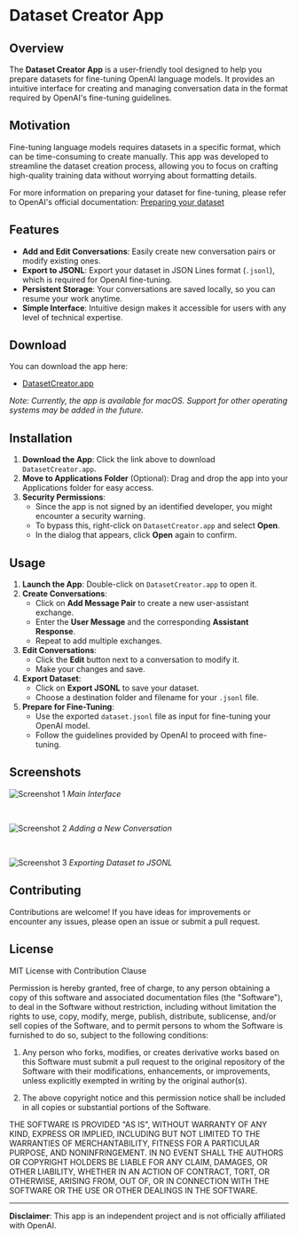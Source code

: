 # Dataset Creator App

## Overview

The **Dataset Creator App** is a user-friendly tool designed to help you prepare datasets for fine-tuning OpenAI language models. It provides an intuitive interface for creating and managing conversation data in the format required by OpenAI's fine-tuning guidelines.

## Motivation

Fine-tuning language models requires datasets in a specific format, which can be time-consuming to create manually. This app was developed to streamline the dataset creation process, allowing you to focus on crafting high-quality training data without worrying about formatting details.

For more information on preparing your dataset for fine-tuning, please refer to OpenAI's official documentation: [Preparing your dataset](https://platform.openai.com/docs/guides/fine-tuning/preparing-your-dataset)

## Features

- **Add and Edit Conversations**: Easily create new conversation pairs or modify existing ones.
- **Export to JSONL**: Export your dataset in JSON Lines format (`.jsonl`), which is required for OpenAI fine-tuning.
- **Persistent Storage**: Your conversations are saved locally, so you can resume your work anytime.
- **Simple Interface**: Intuitive design makes it accessible for users with any level of technical expertise.

## Download

You can download the app here:

- [DatasetCreator.app](./DatasetCreator.app)

*Note: Currently, the app is available for macOS. Support for other operating systems may be added in the future.*

## Installation

1. **Download the App**: Click the link above to download `DatasetCreator.app`.
2. **Move to Applications Folder** (Optional): Drag and drop the app into your Applications folder for easy access.
3. **Security Permissions**:
   - Since the app is not signed by an identified developer, you might encounter a security warning.
   - To bypass this, right-click on `DatasetCreator.app` and select **Open**.
   - In the dialog that appears, click **Open** again to confirm.

## Usage

1. **Launch the App**: Double-click on `DatasetCreator.app` to open it.
2. **Create Conversations**:
   - Click on **Add Message Pair** to create a new user-assistant exchange.
   - Enter the **User Message** and the corresponding **Assistant Response**.
   - Repeat to add multiple exchanges.
3. **Edit Conversations**:
   - Click the **Edit** button next to a conversation to modify it.
   - Make your changes and save.
4. **Export Dataset**:
   - Click on **Export JSONL** to save your dataset.
   - Choose a destination folder and filename for your `.jsonl` file.
5. **Prepare for Fine-Tuning**:
   - Use the exported `dataset.jsonl` file as input for fine-tuning your OpenAI model.
   - Follow the guidelines provided by OpenAI to proceed with fine-tuning.

## Screenshots

![Screenshot 1](./image1.jpg)
*Main Interface*

<br>

![Screenshot 2](./image2.jpg)
*Adding a New Conversation*

<br>

![Screenshot 3](./image3.jpg)
*Exporting Dataset to JSONL*

## Contributing

Contributions are welcome! If you have ideas for improvements or encounter any issues, please open an issue or submit a pull request.

## License

MIT License with Contribution Clause

Permission is hereby granted, free of charge, to any person obtaining a copy of this software and associated documentation files (the "Software"), to deal in the Software without restriction, including without limitation the rights to use, copy, modify, merge, publish, distribute, sublicense, and/or sell copies of the Software, and to permit persons to whom the Software is furnished to do so, subject to the following conditions:

1. Any person who forks, modifies, or creates derivative works based on this Software must submit a pull request to the original repository of the Software with their modifications, enhancements, or improvements, unless explicitly exempted in writing by the original author(s).

2. The above copyright notice and this permission notice shall be included in all copies or substantial portions of the Software.

THE SOFTWARE IS PROVIDED "AS IS", WITHOUT WARRANTY OF ANY KIND, EXPRESS OR IMPLIED, INCLUDING BUT NOT LIMITED TO THE WARRANTIES OF MERCHANTABILITY, FITNESS FOR A PARTICULAR PURPOSE, AND NONINFRINGEMENT. IN NO EVENT SHALL THE AUTHORS OR COPYRIGHT HOLDERS BE LIABLE FOR ANY CLAIM, DAMAGES, OR OTHER LIABILITY, WHETHER IN AN ACTION OF CONTRACT, TORT, OR OTHERWISE, ARISING FROM, OUT OF, OR IN CONNECTION WITH THE SOFTWARE OR THE USE OR OTHER DEALINGS IN THE SOFTWARE.

---

**Disclaimer**: This app is an independent project and is not officially affiliated with OpenAI.


